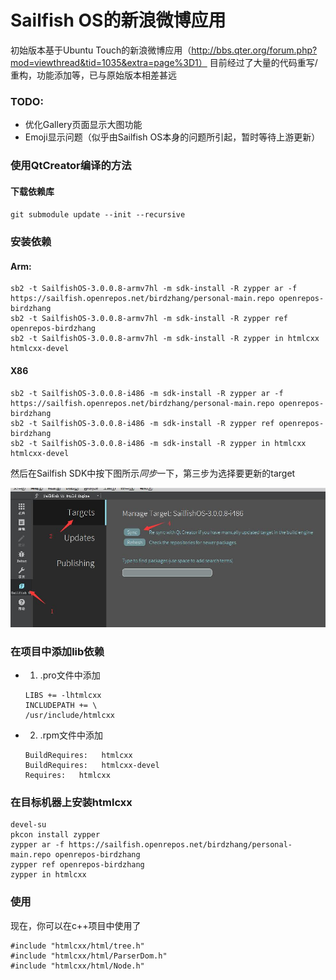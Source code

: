 # Sailfish OS的新浪微博应用

初始版本基于Ubuntu Touch的新浪微博应用（http://bbs.qter.org/forum.php?mod=viewthread&tid=1035&extra=page%3D1）
目前经过了大量的代码重写/重构，功能添加等，已与原始版本相差甚远


### TODO: 
* 优化Gallery页面显示大图功能
* Emoji显示问题（似乎由Sailfish OS本身的问题所引起，暂时等待上游更新）


### 使用QtCreator编译的方法

#### 下载依赖库
`git submodule update --init --recursive`

### 安装依赖
#### Arm:
```
sb2 -t SailfishOS-3.0.0.8-armv7hl -m sdk-install -R zypper ar -f https://sailfish.openrepos.net/birdzhang/personal-main.repo openrepos-birdzhang
sb2 -t SailfishOS-3.0.0.8-armv7hl -m sdk-install -R zypper ref openrepos-birdzhang
sb2 -t SailfishOS-3.0.0.8-armv7hl -m sdk-install -R zypper in htmlcxx htmlcxx-devel
```
#### X86
```
sb2 -t SailfishOS-3.0.0.8-i486 -m sdk-install -R zypper ar -f https://sailfish.openrepos.net/birdzhang/personal-main.repo openrepos-birdzhang
sb2 -t SailfishOS-3.0.0.8-i486 -m sdk-install -R zypper ref openrepos-birdzhang
sb2 -t SailfishOS-3.0.0.8-i486 -m sdk-install -R zypper in htmlcxx htmlcxx-devel
```

然后在Sailfish SDK中按下图所示*同步*一下，第三步为选择要更新的target

![sync](install_libs_on_sdk.jpg)


### 在项目中添加lib依赖

* 1. .pro文件中添加 
    ```
    LIBS += -lhtmlcxx
    INCLUDEPATH += \
    /usr/include/htmlcxx
    ```
* 2. .rpm文件中添加 
    ```
    BuildRequires:   htmlcxx
    BuildRequires:   htmlcxx-devel
    Requires:   htmlcxx
    ```

### 在目标机器上安装htmlcxx

```
devel-su 
pkcon install zypper
zypper ar -f https://sailfish.openrepos.net/birdzhang/personal-main.repo openrepos-birdzhang
zypper ref openrepos-birdzhang
zypper in htmlcxx
```

### 使用

现在，你可以在c++项目中使用了
```
#include "htmlcxx/html/tree.h"
#include "htmlcxx/html/ParserDom.h"
#include "htmlcxx/html/Node.h"
```